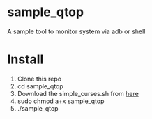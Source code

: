 # sample_qtop
A sample tool to monitor system via adb or shell

# Install
1. Clone this repo
2. cd sample_qtop
3. Download the simple_curses.sh from [here](https://github.com/metal3d/bashsimplecurses)
4. sudo chmod a+x sample_qtop
5. ./sample_qtop
